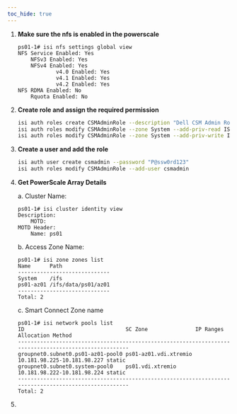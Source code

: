 ```yaml
---
toc_hide: true
--- 
```

1. **Make sure the nfs is enabled in the powerscale**

    ```terminal
    ps01-1# isi nfs settings global view
    NFS Service Enabled: Yes
        NFSv3 Enabled: Yes
        NFSv4 Enabled: Yes
                v4.0 Enabled: Yes
                v4.1 Enabled: Yes
                v4.2 Enabled: Yes
    NFS RDMA Enabled: No
        Rquota Enabled: No   

    ```

2. **Create role and assign the required permission** 

    ```bash
    isi auth roles create CSMAdminRole --description "Dell CSM Admin Role"  --zone System
    isi auth roles modify CSMAdminRole --zone System --add-priv-read ISI_PRIV_LOGIN_PAPI --add-priv-read ISI_PRIV_IFS_RESTORE --add-priv-read ISI_PRIV_NS_IFS_ACCESS --add-priv-read ISI_PRIV_IFS_BACKUP
    isi auth roles modify CSMAdminRole --zone System --add-priv-write ISI_PRIV_NFS --add-priv-write ISI_PRIV_QUOTA --add-priv-write ISI_PRIV_SNAPSHOT --add-priv-write ISI_PRIV_SYNCIQ
    ```

3. **Create a user and add the role**  

    ```bash
    isi auth user create csmadmin --password "P@ssw0rd123"
    isi auth roles modify CSMAdminRole --add-user csmadmin 
    ``` 

4. **Get PowerScale Array Details** 

   a. Cluster Name: 
   
      ``` 
      ps01-1# isi cluster identity view
      Description: 
          MOTD: 
      MOTD Header: 
          Name: ps01 
      ``` 

   b. Access Zone Name:

      ```
      ps01-1# isi zone zones list
      Name      Path               
      -----------------------------
      System    /ifs               
      ps01-az01 /ifs/data/ps01/az01
      -----------------------------
      Total: 2 
      ```

   c. Smart Connect Zone name  

      ```
      ps01-1# isi network pools list
      ID                                SC Zone               IP Ranges                   Allocation Method 
      ------------------------------------------------------------------------------------------------------
      groupnet0.subnet0.ps01-az01-pool0 ps01-az01.vdi.xtremio 10.181.98.225-10.181.98.227 static            
      groupnet0.subnet0.system-pool0    ps01.vdi.xtremio      10.181.98.222-10.181.98.224 static            
      ------------------------------------------------------------------------------------------------------
      Total: 2  
      ```

5. 